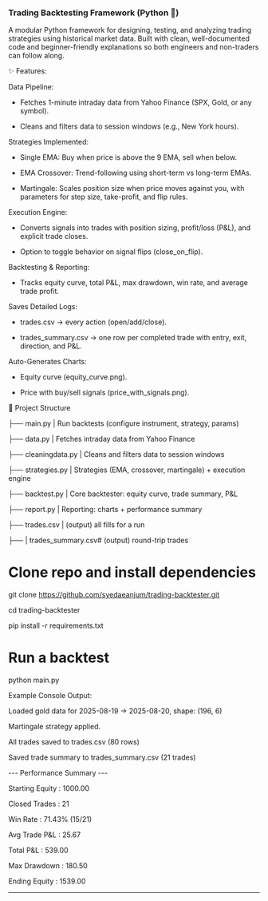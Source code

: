 ### Trading Backtesting Framework (Python 🐍)

A modular Python framework for designing, testing, and analyzing trading strategies using historical market data.
Built with clean, well-documented code and beginner-friendly explanations so both engineers and non-traders can follow along.

✨ Features:

Data Pipeline:

  - Fetches 1-minute intraday data from Yahoo Finance (SPX, Gold, or any symbol).
  
  - Cleans and filters data to session windows (e.g., New York hours).

Strategies Implemented:

  - Single EMA: Buy when price is above the 9 EMA, sell when below.
  
  - EMA Crossover: Trend-following using short-term vs long-term EMAs.
  
  - Martingale: Scales position size when price moves against you, with parameters for step size, take-profit, and flip rules.

Execution Engine:
  
  - Converts signals into trades with position sizing, profit/loss (P&L), and explicit trade closes.
  
  - Option to toggle behavior on signal flips (close_on_flip).

Backtesting & Reporting:

  - Tracks equity curve, total P&L, max drawdown, win rate, and average trade profit.

Saves Detailed Logs:

  - trades.csv → every action (open/add/close).
  
  - trades_summary.csv → one row per completed trade with entry, exit, direction, and P&L.

Auto-Generates Charts:

  - Equity curve (equity_curve.png).
  
  - Price with buy/sell signals (price_with_signals.png).

📂 Project Structure


├── main.py           |  Run backtests (configure instrument, strategy, params)

├── data.py           |  Fetches intraday data from Yahoo Finance

├── cleaningdata.py   |  Cleans and filters data to session windows

├── strategies.py     |  Strategies (EMA, crossover, martingale) + execution engine

├── backtest.py       |  Core backtester: equity curve, trade summary, P&L

├── report.py         |  Reporting: charts + performance summary

├── trades.csv        |  (output) all fills for a run

├──                   |  trades_summary.csv# (output) round-trip trades



# Clone repo and install dependencies
git clone https://github.com/syedaeanjum/trading-backtester.git

cd trading-backtester

pip install -r requirements.txt



# Run a backtest

python main.py

Example Console Output:

Loaded gold data for 2025-08-19 → 2025-08-20, shape: (196, 6)

Martingale strategy applied.


All trades saved to trades.csv (80 rows)

Saved trade summary to trades_summary.csv (21 trades)



--- Performance Summary ---
 
Starting Equity   : 1000.00

Closed Trades     : 21

Win Rate          : 71.43% (15/21)

Avg Trade P&L     : 25.67

Total P&L         : 539.00

Max Drawdown      : 180.50

Ending Equity     : 1539.00

------------------------------

